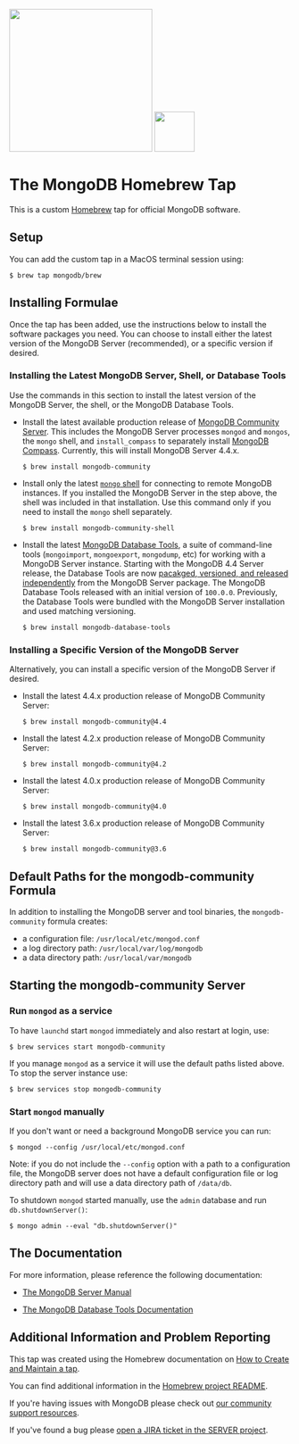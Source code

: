 <img src="https://webassets.mongodb.com/_com_assets/cms/mongodb-logo-rgb-j6w271g1xn.jpg" width="256"> <img src="https://brew.sh/assets/img/homebrew-256x256.png" height="72">

# The MongoDB Homebrew Tap

This is a custom [Homebrew](https://brew.sh) tap for official MongoDB software.

## Setup

You can add the custom tap in a MacOS terminal session using:

```
$ brew tap mongodb/brew
```

## Installing Formulae

Once the tap has been added, use the instructions below to install the software packages you need. You can choose to install either the latest version of the MongoDB Server (recommended), or a specific version if desired.

### Installing the Latest MongoDB Server, Shell, or Database Tools

Use the commands in this section to install the latest version of the MongoDB Server, the shell, or the MongoDB Database Tools.

 * Install the latest available production release of [MongoDB Community Server](https://docs.mongodb.com/manual/). This includes the MongoDB Server processes `mongod` and `mongos`, the `mongo` shell, and `install_compass` to separately install [MongoDB Compass](https://docs.mongodb.com/compass/). Currently, this will install MongoDB Server 4.4.x.
 
   ```
   $ brew install mongodb-community
   ```

 * Install only the latest [`mongo` shell](https://docs.mongodb.com/manual/mongo/) for connecting to remote MongoDB instances. If you installed the MongoDB Server in the step above, the shell was included in that installation. Use this command only if you need to install the `mongo` shell separately.

   ```
   $ brew install mongodb-community-shell
   ```

 * Install the latest [MongoDB Database Tools](https://docs.mongodb.com/database-tools/), a suite of command-line tools (`mongoimport`, `mongoexport`, `mongodump`, etc) for working with a MongoDB Server instance. Starting with the MongoDB 4.4 Server release, the Database Tools are now [pacakged, versioned, and released independently](https://www.mongodb.com/blog/post/separating-database-tools-server) from the MongoDB Server package. The MongoDB Database Tools released with an initial version of `100.0.0`. Previously, the Database Tools were bundled with the MongoDB Server installation and used matching versioning.

   ```
   $ brew install mongodb-database-tools
   ```

### Installing a Specific Version of the MongoDB Server

Alternatively, you can install a specific version of the MongoDB Server if desired.

 * Install the latest 4.4.x production release of MongoDB Community Server:
   ```
   $ brew install mongodb-community@4.4
   ```

* Install the latest 4.2.x production release of MongoDB Community Server:
   ```
   $ brew install mongodb-community@4.2
   ```

 * Install the latest 4.0.x production release of MongoDB Community Server:
   ```
   $ brew install mongodb-community@4.0
   ```

 * Install the latest 3.6.x production release of MongoDB Community Server:
   ```
   $ brew install mongodb-community@3.6
   ```

## Default Paths for the mongodb-community Formula

In addition to installing the MongoDB server and tool binaries, the `mongodb-community` formula creates:

 * a configuration file: `/usr/local/etc/mongod.conf`
 * a log directory path: `/usr/local/var/log/mongodb`
 * a data directory path: `/usr/local/var/mongodb`

## Starting the mongodb-community Server

### Run `mongod` as a service

To have `launchd` start `mongod` immediately and also restart at login, use:

```
$ brew services start mongodb-community
```
If you manage `mongod` as a service it will use the default paths listed above. To stop the server instance use:

```
$ brew services stop mongodb-community
```

### Start `mongod` manually

If you don't want or need a background MongoDB service you can run:

```
$ mongod --config /usr/local/etc/mongod.conf
```
Note: if you do not include the `--config` option with a path to a configuration file, the MongoDB server does not have a default configuration file or log directory path and will use a data directory path of `/data/db`.

To shutdown `mongod` started manually, use the `admin` database and run `db.shutdownServer()`:

```
$ mongo admin --eval "db.shutdownServer()"
```

## The Documentation

For more information, please reference the following documentation:

* [The MongoDB Server Manual](https://docs.mongodb.com/manual/)

* [The MongoDB Database Tools Documentation](https://docs.mongodb.com/database-tools/)

## Additional Information and Problem Reporting

This tap was created using the Homebrew documentation on [How to Create and Maintain a tap](https://github.com/Homebrew/brew/blob/master/docs/How-to-Create-and-Maintain-a-Tap.md).

You can find additional information in the [Homebrew project README](https://github.com/Homebrew/brew#homebrew).

If you're having issues with MongoDB please check out [our community support resources](https://www.mongodb.com/community-support-resources).

If you've found a bug please [open a JIRA ticket in the SERVER project](https://jira.mongodb.org).

